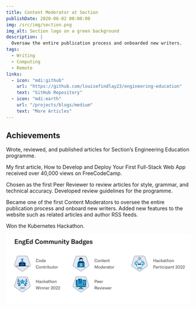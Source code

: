 ```yaml
---
title: Content Moderator at Section
publishDate: 2020-06-02 00:00:00
img: /src/img/section.png
img_alt: Section logo on a green background
description: |
  Oversaw the entire publication process and onboarded new writers.
tags:
  - Writing
  - Computing
  - Remote
links:
  - icon: "mdi:github"
    url: "https://github.com/louisefindlay23/engineering-education"
    text: "GitHub Repository"
  - icon: "mdi:earth"
    url: "/projects/blogs/medium"
    text: "More Articles"
---
```


## Achievements

Wrote, reviewed, and published articles for Section’s Engineering Education programme.

My first article, How to Develop and Deploy Your First Full-Stack Web App received over 40,000 views on FreeCodeCamp.

Chosen as the first Peer Reviewer to review articles for style, grammar, and technical accuracy. Developed review guidelines for the programme.

Became one of the first Content Moderators to oversee the entire publication process and onboard new writers. Added new features to the website such as related articles and author RSS feeds. 

Won the Kubernetes Hackathon.

<a href="https://github.com/section-engineering-education/engineering-education" target="_blank">![EngEd Community Badges](../../img/enged-community-badges.png)</a>